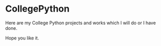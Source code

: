 # CollegePython
Here are my College Python projects and works which I will do or I have done.

Hope you like it.
